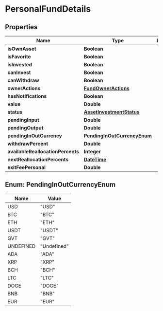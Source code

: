 # PersonalFundDetails

## Properties
Name | Type | Description | Notes
------------ | ------------- | ------------- | -------------
**isOwnAsset** | **Boolean** |  |  [optional]
**isFavorite** | **Boolean** |  |  [optional]
**isInvested** | **Boolean** |  |  [optional]
**canInvest** | **Boolean** |  |  [optional]
**canWithdraw** | **Boolean** |  |  [optional]
**ownerActions** | [**FundOwnerActions**](FundOwnerActions.md) |  |  [optional]
**hasNotifications** | **Boolean** |  |  [optional]
**value** | **Double** |  |  [optional]
**status** | [**AssetInvestmentStatus**](AssetInvestmentStatus.md) |  |  [optional]
**pendingInput** | **Double** |  |  [optional]
**pendingOutput** | **Double** |  |  [optional]
**pendingInOutCurrency** | [**PendingInOutCurrencyEnum**](#PendingInOutCurrencyEnum) |  |  [optional]
**withdrawPercent** | **Double** |  |  [optional]
**availableReallocationPercents** | **Integer** |  |  [optional]
**nextReallocationPercents** | [**DateTime**](DateTime.md) |  |  [optional]
**exitFeePersonal** | **Double** |  |  [optional]

<a name="PendingInOutCurrencyEnum"></a>
## Enum: PendingInOutCurrencyEnum
Name | Value
---- | -----
USD | &quot;USD&quot;
BTC | &quot;BTC&quot;
ETH | &quot;ETH&quot;
USDT | &quot;USDT&quot;
GVT | &quot;GVT&quot;
UNDEFINED | &quot;Undefined&quot;
ADA | &quot;ADA&quot;
XRP | &quot;XRP&quot;
BCH | &quot;BCH&quot;
LTC | &quot;LTC&quot;
DOGE | &quot;DOGE&quot;
BNB | &quot;BNB&quot;
EUR | &quot;EUR&quot;
